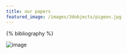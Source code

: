 ```yaml
---
title: our papers
featured_image: /images/3dobjects/pigeon.jpg
---
```


{% bibliography %}

![image]({{site.baseurl}}/images/bulawsky/stickies.jpg)


